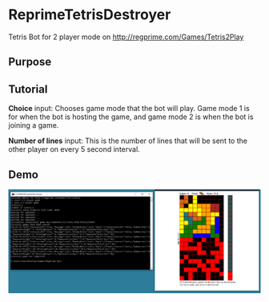 # ReprimeTetrisDestroyer
Tetris Bot for 2 player mode on http://regprime.com/Games/Tetris2Play

## Purpose

## Tutorial
**Choice** input: Chooses game mode that the bot will play. Game mode 1 is for when the bot is hosting the game, and game mode 2 is when the bot is joining a game. 

**Number of lines** input: This is the number of lines that will be sent to the other player on every 5 second interval. 

## Demo
![Alt Text](https://github.com/AlanChen4/ReprimeTetrisDestroyer/blob/master/info/demo.PNG)
